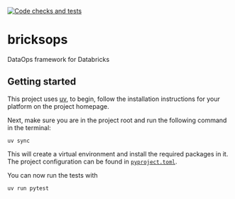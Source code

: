 [![Code checks and tests](https://github.com/paalvibe/bricksops/actions/workflows/check-and-test.yaml/badge.svg)](https://github.com/paalvibe/bricksops/actions/workflows/check-and-test.yaml)
# bricksops
DataOps framework for Databricks

## Getting started
This project uses [uv](https://docs.astral.sh/uv/), to begin, follow the installation instructions for your platform on the project homepage.

Next, make sure you are in the project root and run the following command in the terminal:

```shell
uv sync
```

This will create a virtual environment and install the required packages in it.
The project configuration can be found in [`pyproject.toml`](./pyproject.toml).

You can now run the tests with
```shell
uv run pytest
```
